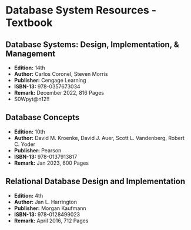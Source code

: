 # Database System Resources - Textbook
## Database Systems: Design, Implementation, & Management
- **Edition:** 14th
- **Author:** Carlos Coronel, Steven Morris
- **Publisher:** Cengage Learning
- **ISBN-13:** 978-0357673034
- **Remark:** December 2022, 816 Pages
- S0Wpyt@n12!!


## Database Concepts
- **Edition:** 10th
- **Author:** David M. Kroenke, David J. Auer, Scott L. Vandenberg, Robert C. Yoder
- **Publisher:** Pearson
- **ISBN-13:** 978-0137913817
- **Remark:** Jan 2023, 600 Pages


## Relational Database Design and Implementation
- **Edition:** 4th
- **Author:** Jan L. Harrington
- **Publisher:** Morgan Kaufmann
- **ISBN-13:** 978-0128499023
- **Remark:** April 2016, 712 Pages
